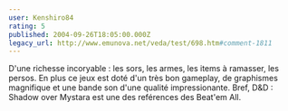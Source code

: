 ```yaml
---
user: Kenshiro84
rating: 5
published: 2004-09-26T18:05:00.000Z
legacy_url: http://www.emunova.net/veda/test/698.htm#comment-1811
---
```

D'une richesse incoryable : les sors, les armes, les items à ramasser, les persos. En plus ce jeux est doté d'un très bon gameplay, de graphismes magnifique et une bande son d'une qualité impressionante. Bref, D&D : Shadow over Mystara est une des reférences des Beat'em All.